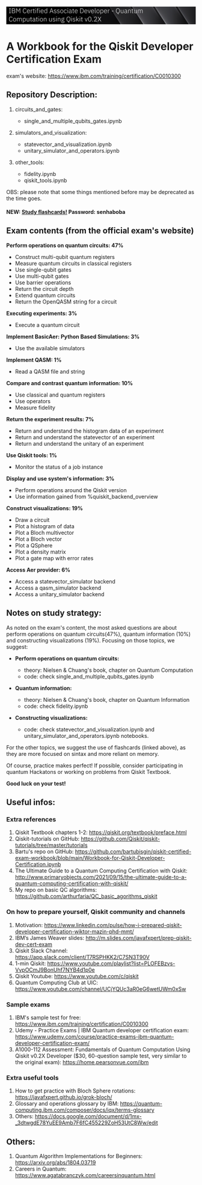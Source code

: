 ![](settings/images/ibm.png)

# A Workbook for the Qiskit Developer Certification Exam

exam's website: https://www.ibm.com/training/certification/C0010300

## Repository Description:

1. circuits_and_gates:
   * single_and_multiple_qubits_gates.ipynb

2. simulators_and_visualization:
   * statevector_and_visualization.ipynb
   * unitary_simulator_and_operators.ipynb

3. other_tools:
   * fidelity.ipynb
   * qiskit_tools.ipynb

OBS: please note that some things mentioned before may be deprecated as the time goes.

#### NEW:  [Study flashcards!](https://quizlet.com/br/703607098/qiskit-dev-certificate-flash-cards/) Password: senhaboba

## Exam contents (from the official exam's website)

**Perform operations on quantum circuits: 47%**
* Construct multi-qubit quantum registers
* Measure quantum circuits in classical registers
* Use single-qubit gates
* Use multi-qubit gates
* Use barrier operations
* Return the circuit depth
* Extend quantum circuits
* Return the OpenQASM string for a circuit

**Executing experiments: 3%**
* Execute a quantum circuit

**Implement BasicAer: Python Based Simulations: 3%**
* Use the available simulators

**Implement QASM: 1%**
* Read a QASM file and string

**Compare and contrast quantum information: 10%** 
* Use classical and quantum registers
* Use operators
* Measure fidelity

**Return the experiment results: 7%**
* Return and understand the histogram data of an experiment
* Return and understand the statevector of an experiment
* Return and understand the unitary of an experiment

**Use Qiskit tools: 1%**
* Monitor the status of a job instance

**Display and use system's information: 3%**

* Perform operations around the Qiskit version
* Use information gained from %quiskit_backend_overview

**Construct visualizations: 19%**
* Draw a circuit
* Plot a histogram of data
* Plot a Bloch multivector
* Plot a Bloch vector
* Plot a QSphere
* Plot a density matrix
* Plot a gate map with error rates

**Access Aer provider: 6%**
* Access a statevector_simulator backend
* Access a qasm_simulator backend
* Access a unitary_simulator backend

## Notes on study strategy:

As noted on the exam's content, the most asked questions are about perform operations on quantum circuits(47%), quantum information (10%) and constructing visualizations (19%).
Focusing on those topics, we suggest:

* **Perform operations on quantum circuits:**
    * theory: Nielsen & Chuang's book, chapter on Quantum Computation 
    * code: check single_and_multiple_qubits_gates.ipynb

* **Quantum information:**
    * theory: Nielsen & Chuang's book, chapter on Quantum Information
    * code: check fidelity.ipynb
    
* **Constructing visualizations:**
    * code: check statevector_and_visualization.ipynb and unitary_simulator_and_operators.ipynb notebooks.

For the other topics, we suggest the use of flashcards (linked above), as they are more focused on sintax and more reliant on memory.

Of course, practice makes perfect! If possible, consider participating in quantum Hackatons or working on problems from Qiskit Textbook.

**Good luck on your test!**

## Useful infos:

### Extra references

1. Qiskit Textbook chapters 1-2: https://qiskit.org/textbook/preface.html
2. Qiskit-tutorials on GitHub: https://github.com/Qiskit/qiskit-tutorials/tree/master/tutorials
3. Bartu's repo on GitHub: https://github.com/bartubisgin/qiskit-certified-exam-workbook/blob/main/Workbook-for-Qiskit-Developer-Certification.ipynb
4. The Ultimate Guide to a Quantum Computing Certification with Qiskit: http://www.primaryobjects.com/2021/09/15/the-ultimate-guide-to-a-quantum-computing-certification-with-qiskit/
5. My repo on basic QC algorithms: https://github.com/arthurfaria/QC_basic_agorithms_qiskit

### On how to prepare yourself, Qiskit community and channels

1. Motivation: https://www.linkedin.com/pulse/how-i-prepared-qiskit-developer-certification-wiktor-mazin-phd-mmt/
2. IBM’s James Weaver slides: http://m.slides.com/javafxpert/prep-qiskit-dev-cert-exam
3. Qiskit Slack Channel: https://app.slack.com/client/T7RSPHKK2/C7SN3T90V
4. 1-min Qiskit: https://www.youtube.com/playlist?list=PLOFEBzvs-VvpOCmJ9BonUhf7NYB4d1p0e
5. Qiskit Youtube: https://www.youtube.com/c/qiskit
6. Quantum Computing Club at UIC: https://www.youtube.com/channel/UCjYQUc3aR0eG6wetUWm0xSw

### Sample exams

1. IBM's sample test for free: https://www.ibm.com/training/certification/C0010300
2. Udemy - Practice Exams | IBM Quantum developer certification exam: https://www.udemy.com/course/practice-exams-ibm-quantum-developer-certification-exam/
3. A1000-112 Assessment: Fundamentals of Quantum Computation Using Qiskit v0.2X Developer ($30, 60-question sample test, very similar to the original exam): https://home.pearsonvue.com/ibm 


### Extra useful tools

1. How to get practice with Bloch Sphere rotations: https://javafxpert.github.io/grok-bloch/
2. Glossary and operations glossary by IBM: https://quantum-computing.ibm.com/composer/docs/iqx/terms-glossary
3. Others: https://docs.google.com/document/d/1mx-_3dtwgdE78YuEE9Amb7F6fC455229ZoH53UtC8Ww/edit
 

## Others:

1. Quantum Algorithm Implementations for Beginners: https://arxiv.org/abs/1804.03719
2. Careers in Quantum: https://www.agatabranczyk.com/careersinquantum.html

